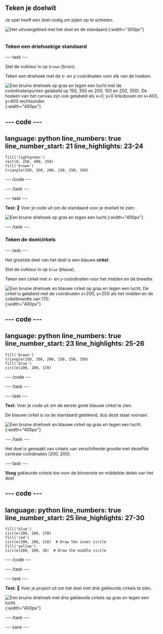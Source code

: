 ## Teken je doelwit

<div style="display: flex; flex-wrap: wrap">
<div style="flex-basis: 200px; flex-grow: 1; margin-right: 15px;">
Je spel heeft een doel nodig om pijlen op te schieten.
</div>
<div>

![Het uitvoergebied met het doel en de standaard.](images/three-circles.png){:width="300px"}

</div>
</div>

### Teken een driehoekige standaard

--- task ---

Stel de vulkleur in op `brown` (bruin).

Teken een driehoek met de x- en y-coördinaten voor elk van de hoeken.

![Een bruine driehoek op gras en tegen een lucht met de coördinatenpunten gelabeld op 150, 350 en 200, 150 en 250, 350). De hoeken van het canvas zijn ook gelabeld als x=0, y=0 linksboven en x=400, y=400 rechtsonder.](images/stand_coords.png){:width="400px"}

--- code ---
---
language: python line_numbers: true line_number_start: 21
line_highlights: 23-24
---

    fill('lightgreen')  
    rect(0, 250, 400, 150)  
    fill('brown') 
    triangle(150, 350, 200, 150, 250, 350)

--- /code ---

--- /task ---

--- task ---

**Test:** 🔄 Voer je code uit om de standaard voor je doelwit te zien:

![Een bruine driehoek op gras en tegen een lucht.](images/target-stand.png){:width="400px"}

--- /task ---

### Teken de doelcirkels

--- task ---

Het grootste deel van het doel is een blauwe **cirkel**.

Stel de vulkleur in op `blue` (blauw).

Teken een cirkel met x- en y-coördinaten voor het midden en de breedte.

![Een bruine driehoek en blauwe cirkel op gras en tegen een lucht. De cirkel is gelabeld met de coördinaten x=200, y=200 als het midden en de cirkelbreedte van 170.](images/circle-coords.png){:width="400px"}

--- code ---
---
language: python line_numbers: true line_number_start: 23
line_highlights: 25-26
---

    fill('brown')  
    triangle(150, 350, 200, 150, 250, 350)  
    fill('blue')  
    circle(200, 200, 170)

--- /code ---

--- /task ---

--- task ---

**Test:** Voer je code uit om de eerste grote blauwe cirkel te zien.

De blauwe cirkel is na de standaard getekend, dus deze staat vooraan.

![Een bruine driehoek en blauwe cirkel op gras en tegen een lucht.](images/blue-circle.png){:width="400px"}

--- /task ---

Het doel is gemaakt van cirkels van verschillende grootte met dezelfde centrale coördinaten (200, 200).

--- task ---

**Voeg** gekleurde cirkels toe voor de binnenste en middelste delen van het doel.

--- code ---
---
language: python line_numbers: true line_number_start: 25
line_highlights: 27-30
---

    fill('blue')  
    circle(200, 200, 170)  
    fill('red')  
    circle(200, 200, 110)  # Draw the inner circle 
    fill('yellow')       
    circle(200, 200, 30)  # Draw the middle circle

--- /code ---

--- /task ---

--- task ---

**Test:** 🔄 Voer je project uit om het doel met drie gekleurde cirkels te zien.

![Een bruine driehoek met drie gekleurde cirkels op gras en tegen een lucht.](images/three-circles.png){:width="400px"}

--- /task ---

--- save ---
